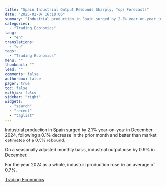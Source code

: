 ```yaml
---
title: "Spain Industrial Output Rebounds Sharply, Tops Forecasts"
date: "2025-02-07 16:18:06"
summary: "Industrial production in Spain surged by 2.1% year-on-year in December 2024, following a 0.1% decrease in the prior month and better than market estimates of a 0.5% rebound.On a seasonally adjusted monthly basis, industrial output rose by 0.9% in December.For the year 2024 as a whole, industrial production rose by..."
categories:
  - "Trading Economics"
lang:
  - "en"
translations:
  - "en"
tags:
  - "Trading Economics"
menu: ""
thumbnail: ""
lead: ""
comments: false
authorbox: false
pager: true
toc: false
mathjax: false
sidebar: "right"
widgets:
  - "search"
  - "recent"
  - "taglist"
---
```


Industrial production in Spain surged by 2.1% year-on-year in December 2024, following a 0.1% decrease in the prior month and better than market estimates of a 0.5% rebound.

On a seasonally adjusted monthly basis, industrial output rose by 0.9% in December.

For the year 2024 as a whole, industrial production rose by an average of 0.7%.

[Trading Economics](https://www.tradingview.com/news/te_news:447096:0-spain-industrial-output-rebounds-sharply-tops-forecasts/)
